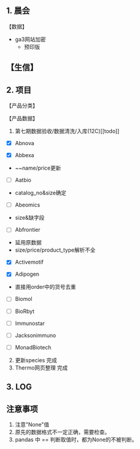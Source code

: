 ## 1. 晨会
【数据】
- ga3网站加密
	- 预印版

【生信】
- 

## 2. 项目
【产品分类】


【产品数据】
1. 第七期数据验收/数据清洗/入库(12C)[[todo]]
- [x] Abnova

- [x] Abbexa
- ~~name/price更新


- [ ] Aatbio
- catalog_no&size确定

- [ ] Abeomics
- size&缺字段

- [ ] Abfrontier
- 延用原数据
- size/price/product_type解析不全
- [x] Activemotif

- [x] Adipogen
- 直接用order中的货号去重

- [ ] Biomol

- [ ] BioRbyt

- [ ] Immunostar

- [ ] Jacksonimmuno

- [ ] MonadBiotech
2. 更新species
完成
3. Thermo网页整理
完成

## 3. LOG


## 注意事项
1. 注意"None"值
2. 原先的数据格式不一定正确，需要检查。
3. pandas 中 == 判断取值时，都为None的不被判断。








